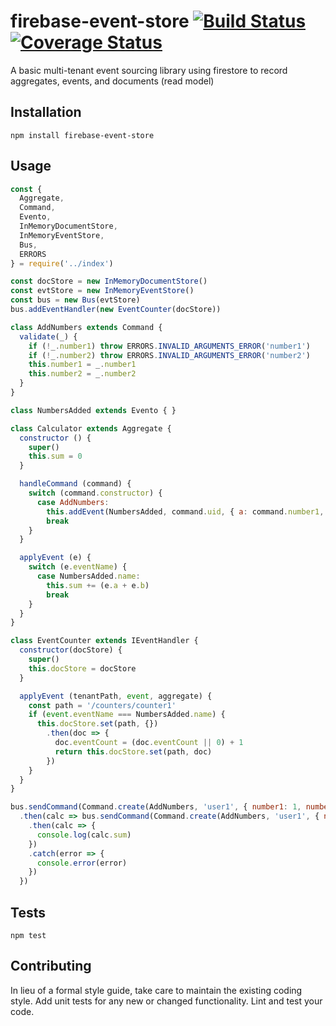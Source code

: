 firebase-event-store [![Build Status](https://travis-ci.org/Rotorsoft/firebase-event-store.svg?branch=master)](https://travis-ci.org/Rotorsoft/firebase-event-store) [![Coverage Status](https://coveralls.io/repos/github/Rotorsoft/firebase-event-store/badge.svg?branch=master)](https://coveralls.io/github/Rotorsoft/firebase-event-store?branch=master)
=========

A basic multi-tenant event sourcing library using firestore to record aggregates, events, and documents (read model)

## Installation

  `npm install firebase-event-store`

## Usage

```javascript
const {
  Aggregate,
  Command,
  Evento,
  InMemoryDocumentStore,
  InMemoryEventStore,
  Bus,
  ERRORS
} = require('../index')

const docStore = new InMemoryDocumentStore()
const evtStore = new InMemoryEventStore()
const bus = new Bus(evtStore)
bus.addEventHandler(new EventCounter(docStore))

class AddNumbers extends Command {
  validate(_) {
    if (!_.number1) throw ERRORS.INVALID_ARGUMENTS_ERROR('number1')
    if (!_.number2) throw ERRORS.INVALID_ARGUMENTS_ERROR('number2')
    this.number1 = _.number1
    this.number2 = _.number2
  }
}

class NumbersAdded extends Evento { }

class Calculator extends Aggregate {
  constructor () {
    super()
    this.sum = 0
  }

  handleCommand (command) {
    switch (command.constructor) {
      case AddNumbers:
        this.addEvent(NumbersAdded, command.uid, { a: command.number1, b: command.number2 })
        break
    }
  }

  applyEvent (e) {
    switch (e.eventName) {
      case NumbersAdded.name:
        this.sum += (e.a + e.b)
        break
    }
  }
}

class EventCounter extends IEventHandler {
  constructor(docStore) {
    super()
    this.docStore = docStore
  }

  applyEvent (tenantPath, event, aggregate) {
    const path = '/counters/counter1'
    if (event.eventName === NumbersAdded.name) {
      this.docStore.set(path, {})
        .then(doc => {
          doc.eventCount = (doc.eventCount || 0) + 1
          return this.docStore.set(path, doc)
        })
    }
  }
}

bus.sendCommand(Command.create(AddNumbers, 'user1', { number1: 1, number2: 2 }), '/tenants/tenant1', '/calculators', Calculator, 'calc1')
  .then(calc => bus.sendCommand(Command.create(AddNumbers, 'user1', { number1: 3, number2: 4 }), '/tenants/tenant1', '/calculators', Calculator, calc.aggregateId, calc.aggregateVersion))
    .then(calc => {
      console.log(calc.sum)
    }) 
    .catch(error => {
      console.error(error)
    })
  })
```

## Tests

  `npm test`

## Contributing

In lieu of a formal style guide, take care to maintain the existing coding style. Add unit tests for any new or changed functionality. Lint and test your code.

